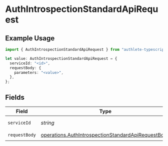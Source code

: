 # AuthIntrospectionStandardApiRequest

## Example Usage

```typescript
import { AuthIntrospectionStandardApiRequest } from "authlete-typescript-sdk/models/operations";

let value: AuthIntrospectionStandardApiRequest = {
  serviceId: "<id>",
  requestBody: {
    parameters: "<value>",
  },
};
```

## Fields

| Field                                                                                                                    | Type                                                                                                                     | Required                                                                                                                 | Description                                                                                                              |
| ------------------------------------------------------------------------------------------------------------------------ | ------------------------------------------------------------------------------------------------------------------------ | ------------------------------------------------------------------------------------------------------------------------ | ------------------------------------------------------------------------------------------------------------------------ |
| `serviceId`                                                                                                              | *string*                                                                                                                 | :heavy_check_mark:                                                                                                       | A service ID.                                                                                                            |
| `requestBody`                                                                                                            | [operations.AuthIntrospectionStandardApiRequestBody](../../models/operations/authintrospectionstandardapirequestbody.md) | :heavy_check_mark:                                                                                                       | N/A                                                                                                                      |